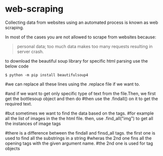# web-scraping

Collecting data from websites using an automated process is known as web scraping.

In most of the cases you are not allowed to scrape from websites  because:

  >personal data;
  >too much data makes too many requests resulting in server crash.

to download the beautiful soup library for specific html parsing use the below code
```
$ python -m pip install beautifulsoup4
```
#we can replace all these lines using the .replace file if we want to.

#and if we want to get only specific type of text from the file.Then, we first get the bottlesoup object and then do
#then use the .findall() on it to get the required text.

#but sometimes we want to find the data based on the tags.
#for example all the list of images in the the html file. then, use .find_all("img") to get all the instances of image tags

#there is a difference between the findall and finsd_all tags. the first one is used to find all the substrings in a string
#wheras the 2nd one fins all the opening tags with the given argument name.
#the 2nd one is used for tag objects
